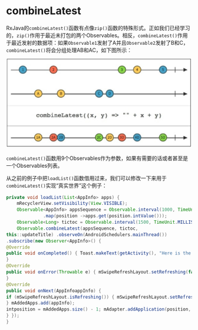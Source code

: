 # combineLatest

RxJava的`combineLatest()`函数有点像`zip()`函数的特殊形式。正如我们已经学习的，`zip()`作用于最近未打包的两个Observables。相反，`combineLatest()`作用于最近发射的数据项：如果`Observable1`发射了A并且`Observable2`发射了B和C，`combineLatest()`将会分组处理AB和AC，如下图所示：

![](chapter6_9.png)

`combineLatest()`函数用9个Observables作为参数，如果有需要的话或者甚至是一个Observables列表。

从之前的例子中把`loadList()`函数借用过来，我们可以修改一下来用于`combineLatest()`实现“真实世界”这个例子：
```java
private void loadList(List<AppInfo> apps) {
    mRecyclerView.setVisibility(View.VISIBLE);
    Observable<AppInfo> appsSequence = Observable.interval(1000, TimeUnit.MILLISECONDS)
              .map(position ->apps.get(position.intValue()));
    Observable<Long> tictoc = Observable.interval(1500, TimeUnit.MILLISECONDS);
    Observable.combineLatest(appsSequence, tictoc,
this::updateTitle) .observeOn(AndroidSchedulers.mainThread())
.subscribe(new Observer<AppInfo>() {
@Override
public void onCompleted() { Toast.makeText(getActivity(), "Here is the list!", Toast.LENGTH_LONG).show();
}
@Override
public void onError(Throwable e) { mSwipeRefreshLayout.setRefreshing(false); Toast.makeText(getActivity(), "Something went wrong!", Toast.LENGTH_SHORT).show();
}
@Override
public void onNext(AppInfoappInfo) {
if (mSwipeRefreshLayout.isRefreshing()) { mSwipeRefreshLayout.setRefreshing(false);
} mAddedApps.add(appInfo);
intposition = mAddedApps.size() - 1; mAdapter.addApplication(position, appInfo); mRecyclerView.smoothScrollToPosition(position);
} });
}

```
